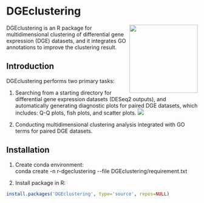 DGEclustering
=============
<img src="../assets/logo.png" height="180" align="right" />
DGEclustering is an R package for multidimensional clustering of differential gene expression (DGE) datasets, and it integrates GO annotations to improve the clustering result.

## Introduction
DGEclustering performs two primary tasks:
1. Searching from a starting directory for differential gene expression datasets (DESeq2 outputs), and automatically generating 
   diagnostic plots for paired DGE datasets, which includes: Q-Q plots, fish plots, and scatter plots.
   ![](../assets/automation.png)<!-- -->
   
2. Conducting multidimensional clustering analysis integrated with GO terms for paired DGE datasets. 

## Installation
1. Create conda environment:<br>
conda create -n r-dgeclustering --file DGEclustering/requirement.txt

2. Install package in R:
``` r
install.packages('DGEclustering', type='source', repos=NULL)
```

